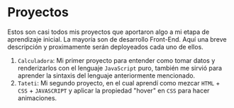 # Proyectos

Estos son casi todos mis proyectos que aportaron algo a mi etapa de aprendizaje inicial. La mayoría son de desarrollo Front-End.
Aquí una breve descripción y proximamente serán deployeados cada uno de ellos.

1. `Calculadora`: Mi primer proyecto para entender como tomar datos y renderizarlos con el lenguaje `JavaScript` puro, también me sirvió para aprender la sintaxis del lenguaje anteriormente mencionado.
2. `Tateti`: Mi segundo proyecto, en el cual aprendí como mezcar `HTML` + `CSS` + `JAVASCRIPT` y aplicar la propiedad "hover" en `CSS` para hacer animaciones.
